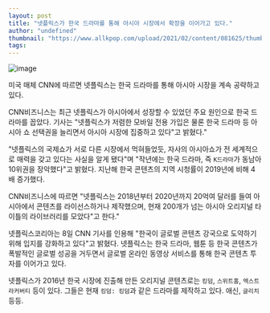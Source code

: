 ```yaml
---
layout: post
title: "넷플릭스가 한국 드라마를 통해 아시아 시장에서 확장을 이어가고 있다."
author: "undefined"
thumbnail: "https://www.allkpop.com/upload/2021/02/content/081625/thumb/1612819544-image.png"
tags: 
---
```



![image](https://www.allkpop.com/upload/2021/02/content/081625/1612819544-image.png)

미국 매체 CNN에 따르면 넷플릭스는 한국 드라마를 통해 아시아 시장을 계속 공략하고 있다.

CNN비즈니스는 최근 넷플릭스가 아시아에서 성장할 수 있었던 주요 원인으로 한국 드라마를 꼽았다. 기사는 "넷플릭스가 저렴한 모바일 전용 가입은 물론 한국 드라마 등 아시아 쇼 선택권을 늘리면서 아시아 시장에 집중하고 있다"고 밝혔다."

"넷플릭스의 국제쇼가 서로 다른 시장에서 먹혀들었듯, 자사의 아시아쇼가 전 세계적으로 매력을 갖고 있다는 사실을 알게 됐다"며 "작년에는 한국 드라마, 즉 `K드라마`가 동남아 10위권을 장악했다"고 밝혔다. 지난해 한국 콘텐츠의 지역 시청률이 2019년에 비해 4배 증가했다.

CNN비즈니스에 따르면 "넷플릭스는 2018년부터 2020년까지 20억여 달러를 들여 아시아에서 콘텐츠를 라이선스하거나 제작했으며, 현재 200개가 넘는 아시아 오리지널 타이틀의 라이브러리를 모았다"고 한다."

넷플릭스코리아는 8일 CNN 기사를 인용해 "한국이 글로벌 콘텐츠 강국으로 도약하기 위해 입지를 강화하고 있다"고 밝혔다. 넷플릭스는 한국 드라마, 웹툰 등 한국 콘텐츠가 폭발적인 글로벌 성공을 거두면서 글로벌 온라인 동영상 서비스를 통해 한국 콘텐츠 투자를 이어가고 있다.

넷플릭스가 2016년 한국 시장에 진출해 만든 오리지널 콘텐츠로는 `킹덤`, `스위트홈`, `엑스트라커버티` 등이 있다. 그들은 현재 `킹덤: 킹덤`과 같은 드라마를 제작하고 있다. 애신, `글리치` 등등.